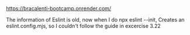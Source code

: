 https://bracalenti-bootcamp.onrender.com/

The information of Eslint is old, now when I do  npx eslint --init, 
Creates an eslint.config.mjs, so I couldn't follow the guide in excercise 3.22